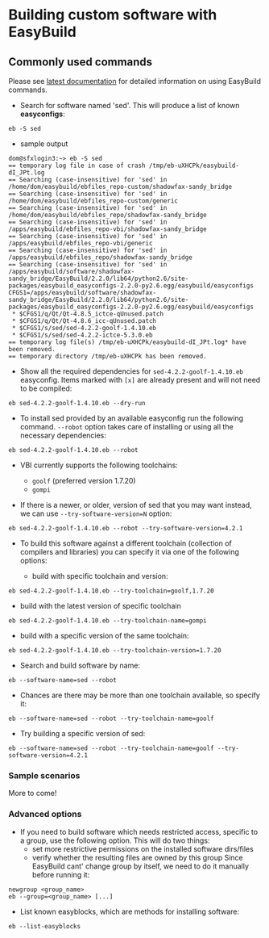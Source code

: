 # Building custom software with EasyBuild


## Commonly used commands

Please see [latest documentation](http://easybuild.readthedocs.org/en/latest/Using_the_EasyBuild_command_line.html) for detailed information on using EasyBuild commands.

* Search for software named 'sed'. This will produce a list of known __easyconfigs__:

```
eb -S sed
```
* sample output

```
dom@sfxlogin3:~> eb -S sed
== temporary log file in case of crash /tmp/eb-uXHCPk/easybuild-dI_JPt.log
== Searching (case-insensitive) for 'sed' in /home/dom/easybuild/ebfiles_repo-custom/shadowfax-sandy_bridge
== Searching (case-insensitive) for 'sed' in /home/dom/easybuild/ebfiles_repo-custom/generic
== Searching (case-insensitive) for 'sed' in /home/dom/easybuild/ebfiles_repo/shadowfax-sandy_bridge
== Searching (case-insensitive) for 'sed' in /apps/easybuild/ebfiles_repo-vbi/shadowfax-sandy_bridge
== Searching (case-insensitive) for 'sed' in /apps/easybuild/ebfiles_repo-vbi/generic
== Searching (case-insensitive) for 'sed' in /apps/easybuild/ebfiles_repo/shadowfax-sandy_bridge
== Searching (case-insensitive) for 'sed' in /apps/easybuild/software/shadowfax-sandy_bridge/EasyBuild/2.2.0/lib64/python2.6/site-packages/easybuild_easyconfigs-2.2.0-py2.6.egg/easybuild/easyconfigs
CFGS1=/apps/easybuild/software/shadowfax-sandy_bridge/EasyBuild/2.2.0/lib64/python2.6/site-packages/easybuild_easyconfigs-2.2.0-py2.6.egg/easybuild/easyconfigs
 * $CFGS1/q/Qt/Qt-4.8.5_ictce-qUnused.patch
 * $CFGS1/q/Qt/Qt-4.8.6_icc-qUnused.patch
 * $CFGS1/s/sed/sed-4.2.2-goolf-1.4.10.eb
 * $CFGS1/s/sed/sed-4.2.2-ictce-5.3.0.eb
== temporary log file(s) /tmp/eb-uXHCPk/easybuild-dI_JPt.log* have been removed.
== temporary directory /tmp/eb-uXHCPk has been removed.
```

* Show all the required dependencies for `sed-4.2.2-goolf-1.4.10.eb` easyconfig. Items marked with `[x]` are already present and will not need to be compiled:

```
eb sed-4.2.2-goolf-1.4.10.eb --dry-run
```

* To install sed provided by an available easyconfig run the following command. `--robot` option takes care of installing or using all the necessary dependencies:

```
eb sed-4.2.2-goolf-1.4.10.eb --robot
```

 * VBI currently supports the following toolchains:
    * `goolf` (preferred version 1.7.20)
    * `gompi`

* If there is a newer, or older, version of sed that you may want instead, we can use `--try-software-version=N` option:

```
eb sed-4.2.2-goolf-1.4.10.eb --robot --try-software-version=4.2.1
```

* To build this software against a different toolchain (collection of compilers and libraries) you can specify it via one of the following options:

	* build with specific toolchain and version:

```
eb sed-4.2.2-goolf-1.4.10.eb --try-toolchain=goolf,1.7.20
```

* build with the latest version of specific toolchain


```
eb sed-4.2.2-goolf-1.4.10.eb --try-toolchain-name=gompi

```

* build with a specific version of the same toolchain:

```
eb sed-4.2.2-goolf-1.4.10.eb --try-toolchain-version=1.7.20

```

*  Search and build software by name:

```
eb --software-name=sed --robot
```

* Chances are there may be more than one toolchain available, so specify it:

```
eb --software-name=sed --robot --try-toolchain-name=goolf
```

* Try building a specific version of sed:

```
eb --software-name=sed --robot --try-toolchain-name=goolf --try-software-version=4.2.1
```

### Sample scenarios


More to come!

### Advanced options


* If you need to build software which needs restricted access, specific to a group, use the following option.
This will do two things:
  * set more restrictive permissions on the installed software dirs/files
  * verify whether the resulting files are owned by this group
Since EasyBuild cant' change group by itself, we need to do it manually before running it:
```
newgroup <group_name>
eb --group=<group_name> [...]
```

* List known easyblocks, which are methods for installing software:

```
eb --list-easyblocks
```





